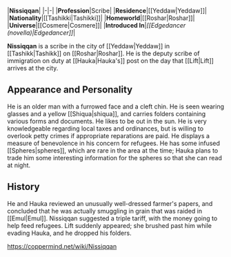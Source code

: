 |**Nissiqqan**|
|-|-|
|**Profession**|Scribe|
|**Residence**|[[Yeddaw\|Yeddaw]]|
|**Nationality**|[[Tashikki\|Tashikki]]|
|**Homeworld**|[[Roshar\|Roshar]]|
|**Universe**|[[Cosmere\|Cosmere]]|
|**Introduced In**|*[[Edgedancer (novella)\|Edgedancer]]*|

**Nissiqqan** is a scribe in the city of [[Yeddaw\|Yeddaw]] in [[Tashikk\|Tashikk]] on [[Roshar\|Roshar]]. He is the deputy scribe of immigration on duty at [[Hauka\|Hauka's]] post on the day that [[Lift\|Lift]] arrives at the city.

## Appearance and Personality
He is an older man with a furrowed face and a cleft chin. He is seen wearing glasses and a yellow [[Shiqua\|shiqua]], and carries folders containing various forms and documents. He likes to be out in the sun. He is very knowledgeable regarding local taxes and ordinances, but is willing to overlook petty crimes if appropriate reparations are paid. He displays a measure of benevolence in his concern for refugees.
He has some infused [[Spheres\|spheres]], which are rare in the area at the time; Hauka plans to trade him some interesting information for the spheres so that she can read at night.

## History
He and Hauka reviewed an unusually well-dressed farmer's papers, and concluded that he was actually smuggling in grain that was raided in [[Emul\|Emul]]. Nissiqqan suggested a triple tariff, with the money going to help feed refugees.
Lift suddenly appeared; she brushed past him while evading Hauka, and he dropped his folders.



https://coppermind.net/wiki/Nissiqqan